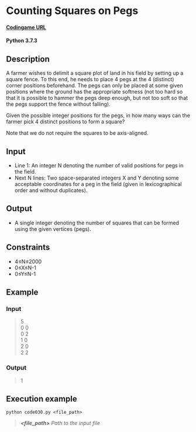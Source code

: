 # Counting  Squares on Pegs

#### [Codingame URL](https://www.codingame.com/ide/puzzle/counting-squares-on-pegs)
#### Python 3.7.3

## Description
A farmer wishes to delimit a square plot of land in his field by setting
up a square fence. To this end, he needs to place 4 pegs at the 4
(distinct) corner positions beforehand. The pegs can only be placed at
some given positions where the ground has the appropriate softness (not
too hard so that it is possible to hammer the pegs deep enough, but not
too soft so that the pegs support the fence without falling).

Given the possible integer positions for the pegs, in how many ways can
the farmer pick 4 distinct positions to form a square?

Note that we do not require the squares to be axis-aligned.

## Input
- Line 1: An integer N denoting the number of valid positions for pegs
in the field.
- Next N lines: Two space-separated integers X and Y denoting some
acceptable coordinates for a peg in the field (given in lexicographical
order and without duplicates).

## Output
- A single integer denoting the number of squares that can be formed
using the given vertices (pegs).

## Constraints
- 4≤N≤2000
- 0≤X≤N-1
- 0≤Y≤N-1

## Example
### Input
> 5\
0 0\
0 2\
1 0\
2 0\
2 2

### Output
> 1

## Execution example
```
python code030.py <file_path>
```

> **_<file_path>_** *Path to the input file*
